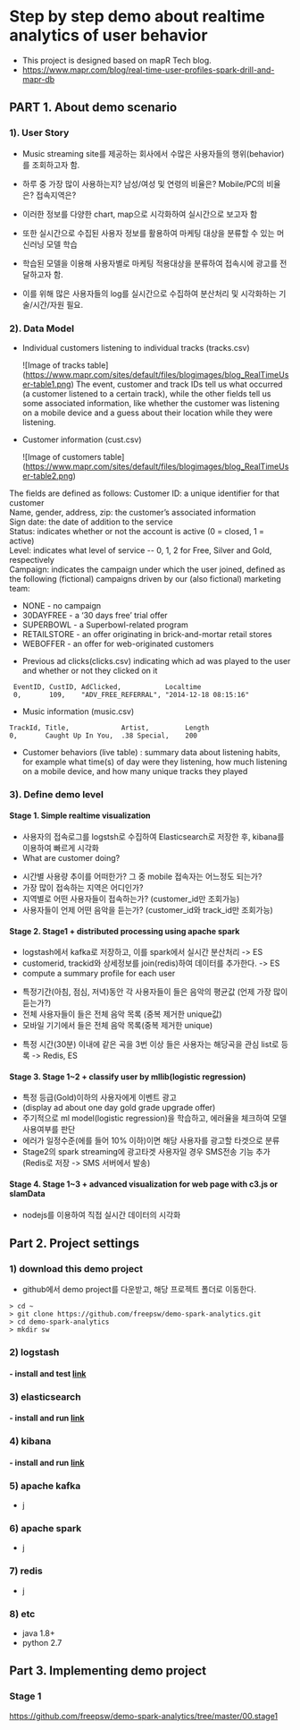 # Step by step demo about realtime analytics of user behavior
- This project is designed based on mapR Tech blog.
- https://www.mapr.com/blog/real-time-user-profiles-spark-drill-and-mapr-db


## PART 1. About demo scenario
### 1). User Story
- Music streaming site를 제공하는 회사에서 수많은 사용자들의 행위(behavior)를 조회하고자 함.
- 하루 중 가장 많이 사용하는지? 남성/여성 및 연령의 비율은? Mobile/PC의 비율은? 접속지역은?
- 이러한 정보를 다양한 chart, map으로 시각화하여 실시간으로 보고자 함  

- 또한 실시간으로 수집된 사용자 정보를 활용하여 마케팅 대상을 분류할 수 있는 머신러닝 모델 학습
- 학습된 모델을 이용해 사용자별로 마케팅 적용대상을 분류하여 접속시에 광고를 전달하고자 함.
- 이를 위해 많은 사용자들의 log를 실시간으로 수집하여 분산처리 및 시각화하는 기술/시간/자원 필요.

### 2). Data Model
- Individual customers listening to individual tracks (tracks.csv)

   ![Image of tracks table] (https://www.mapr.com/sites/default/files/blogimages/blog_RealTimeUser-table1.png)
The event, customer and track IDs tell us what occurred (a customer listened to a certain track), while the other fields tell us some associated information, like whether the customer was listening on a mobile device and a guess about their location while they were listening.


- Customer information (cust.csv)

   ![Image of customers table] (https://www.mapr.com/sites/default/files/blogimages/blog_RealTimeUser-table2.png)
>
The fields are defined as follows:
Customer ID: a unique identifier for that customer  
Name, gender, address, zip: the customer’s associated information  
Sign date: the date of addition to the service  
Status: indicates whether or not the account is active (0 = closed, 1 = active)  
Level: indicates what level of service -- 0, 1, 2 for Free, Silver and Gold, respectively  
Campaign: indicates the campaign under which the user joined, defined as the following (fictional) campaigns driven by our (also fictional) marketing team:
 * NONE - no campaign  
 * 30DAYFREE - a ‘30 days free’ trial offer  
 * SUPERBOWL - a Superbowl-related program  
 * RETAILSTORE - an offer originating in brick-and-mortar retail stores  
 * WEBOFFER - an offer for web-originated customers  

- Previous ad clicks(clicks.csv) 
indicating which ad was played to the user and whether or not they clicked on it 

```
 EventID, CustID, AdClicked,           Localtime
 0,       109,    "ADV_FREE_REFERRAL", "2014-12-18 08:15:16"
```

- Music information (music.csv)

```
TrackId, Title,             Artist,         Length
0,       Caught Up In You,  .38 Special,    200
```

- Customer behaviors (live table) : summary data about listening habits, for example what time(s) of day were they listening, how much listening on a mobile device, and how many unique tracks they played

### 3). Define demo level
#### Stage 1. Simple realtime visualization
- 사용자의 접속로그를 logstsh로 수집하여 Elasticsearch로 저장한 후, kibana를 이용하여 빠르게 시각화
- What are customer doing?
 * 시간별 사용량 추이를 어떠한가? 그 중 mobile 접속자는 어느정도 되는가?
 * 가장 많이 접속하는 지역은 어디인가?
 * 지역별로 어떤 사용자들이 접속하는가? (customer_id만 조회가능)
 * 사용자들이 언제 어떤 음악을 듣는가? (customer_id와 track_id만 조회가능)

#### Stage 2. Stage1 + distributed processing using apache spark
- logstash에서  kafka로 저장하고, 이를 spark에서 실시간 분산처리 -> ES
- customerid, trackid와 상세정보를 join(redis)하여 데이터를 추가한다. -> ES
- compute a summary profile for each user
 * 특정기간(아침, 점심, 저녁)동안 각 사용자들이 들은 음악의 평균값 (언제 가장 많이 듣는가?)
 * 전체 사용자들이 들은 전체 음악 목록 (중복 제거한 unique값)
 * 모바일 기기에서 들은 전체 음악 목록(중복 제거한 unique) 
- 특정 시간(30분) 이내에 같은 곡을 3번 이상 들은 사용자는 해당곡을 관심 list로 등록 -> Redis, ES


#### Stage 3. Stage 1~2 + classify user by mllib(logistic regression)
- 특정 등급(Gold)이하의 사용자에게 이벤트 광고
- (display ad about one day gold grade upgrade offer)
- 주기적으로 ml model(logistic regression)을 학습하고, 에러율을 체크하여 모델 사용여부를 판단
- 에러가 일정수준(에를 들어 10% 이하)이면 해당 사용자를 광고할 타겟으로 분류
- Stage2의 spark streaming에 광고타겟 사용자일 경우 SMS전송 기능 추가 (Redis로 저장 -> SMS 서버에서 발송)


#### Stage 4. Stage 1~3 + advanced visualization for web page with c3.js or slamData
- nodejs를 이용하여 직접 실시간 데이터의 시각화


## Part 2. Project settings

### 1) download this demo project
- github에서 demo project를 다운받고, 해당 프로젝트 폴더로 이동한다.

```
> cd ~
> git clone https://github.com/freepsw/demo-spark-analytics.git
> cd demo-spark-analytics
> mkdir sw
```

### 2) logstash
#### - install and test [link](https://github.com/freepsw/demo-spark-analytics/tree/master/01.logstash)

### 3) elasticsearch
#### - install and run [link](https://github.com/freepsw/demo-spark-analytics/blob/master/01.installed_sw/elasticsearch.md)

### 4) kibana
#### - install and run [link](https://github.com/freepsw/demo-spark-analytics/blob/master/01.installed_sw/kibana.md)

### 5) apache kafka
- j

### 6) apache spark
- j

### 7) redis
- j

### 8) etc
- java 1.8+
- python 2.7




## Part 3. Implementing demo project 
### Stage 1
https://github.com/freepsw/demo-spark-analytics/tree/master/00.stage1





